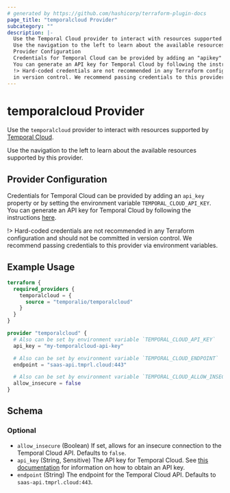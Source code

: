 ```yaml
---
# generated by https://github.com/hashicorp/terraform-plugin-docs
page_title: "temporalcloud Provider"
subcategory: ""
description: |-
  Use the Temporal Cloud provider to interact with resources supported by Temporal Cloud.
  Use the navigation to the left to learn about the available resources supported by this provider.
  Provider Configuration
  Credentials for Temporal Cloud can be provided by adding an "apikey" property or by setting the environment variable "TEMPORALCLOUDAPIKEY".
  You can generate an API key for Temporal Cloud by following the instructions here https://docs.temporal.io/cloud/api-keys.
  !> Hard-coded credentials are not recommended in any Terraform configuration and should not be committed
  in version control. We recommend passing credentials to this provider via environment variables.
---
```


# temporalcloud Provider

Use the `temporalcloud` provider to interact with resources supported by [Temporal Cloud](https://temporal.io/cloud).
		
Use the navigation to the left to learn about the available resources supported by this provider.

## Provider Configuration

Credentials for Temporal Cloud can be provided by adding an `api_key` property or by setting the environment variable `TEMPORAL_CLOUD_API_KEY`.
You can generate an API key for Temporal Cloud by following the instructions [here](https://docs.temporal.io/cloud/api-keys).

!> Hard-coded credentials are not recommended in any Terraform configuration and should not be committed
in version control. We recommend passing credentials to this provider via environment variables.

## Example Usage

```terraform
terraform {
  required_providers {
    temporalcloud = {
      source = "temporalio/temporalcloud"
    }
  }
}

provider "temporalcloud" {
  # Also can be set by environment variable `TEMPORAL_CLOUD_API_KEY`
  api_key = "my-temporalcloud-api-key"

  # Also can be set by environment variable `TEMPORAL_CLOUD_ENDPOINT`
  endpoint = "saas-api.tmprl.cloud:443"

  # Also can be set by environment variable `TEMPORAL_CLOUD_ALLOW_INSECURE`
  allow_insecure = false
}
```

<!-- schema generated by tfplugindocs -->
## Schema

### Optional

- `allow_insecure` (Boolean) If set, allows for an insecure connection to the Temporal Cloud API. Defaults to `false`.
- `api_key` (String, Sensitive) The API key for Temporal Cloud. See [this documentation](https://docs.temporal.io/cloud/api-keys) for information on how to obtain an API key.
- `endpoint` (String) The endpoint for the Temporal Cloud API. Defaults to `saas-api.tmprl.cloud:443`.
